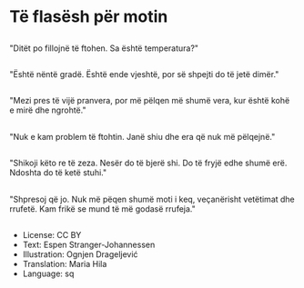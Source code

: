 # Të flasësh për motin

##
"Ditët po fillojnë të ftohen. Sa është temperatura?"

##
"Është nëntë gradë. Është ende vjeshtë, por së shpejti do të jetë dimër."

##
"Mezi pres të vijë pranvera, por më pëlqen më shumë vera, kur është kohë e mirë dhe ngrohtë."

##
"Nuk e kam problem të ftohtin. Janë shiu dhe era që nuk më pëlqejnë."

##
"Shikoji këto re të zeza. Nesër do të bjerë shi. Do të fryjë edhe shumë erë. Ndoshta do të ketë stuhi."

##
"Shpresoj që jo. Nuk më pëqen shumë moti i keq, veçanërisht vetëtimat dhe rrufetë. Kam frikë se mund të më godasë rrufeja."

##
* License: CC BY
* Text: Espen Stranger-Johannessen
* Illustration: Ognjen Drageljević
* Translation: Maria Hila
* Language: sq
